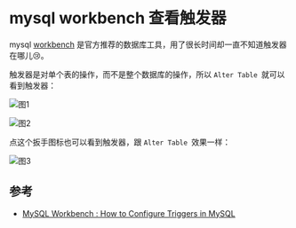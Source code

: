 # mysql workbench 查看触发器


<!-- author： xiaobinqt -->
<!-- email： xiaobinqt@163.com -->
<!-- https://xiaobinqt.github.io -->
<!-- https://www.xiaobinqt.cn -->


mysql [workbench](https://dev.mysql.com/downloads/workbench/) 是官方推荐的数据库工具，用了很长时间却一直不知道触发器在哪儿:cry:。

触发器是对单个表的操作，而不是整个数据库的操作，所以 `Alter Table `就可以看到触发器：

![图1](https://cdn.xiaobinqt.cn/xiaobinqt.io/20220420/795d688e27b34d9d8f7b512a99721148.png?imageView2/0/q/75|watermark/2/text/eGlhb2JpbnF0/font/dmlqYXlh/fontsize/1000/fill/IzVDNUI1Qg==/dissolve/52/gravity/SouthEast/dx/15/dy/15 '图1')

![图2](https://cdn.xiaobinqt.cn/xiaobinqt.io/20220420/f3c5261baeba4b99abf32e5ad9411cc3.png?imageView2/0/q/75|watermark/2/text/eGlhb2JpbnF0/font/dmlqYXlh/fontsize/1000/fill/IzVDNUI1Qg==/dissolve/52/gravity/SouthEast/dx/15/dy/15 '图2')

点这个扳手图标也可以看到触发器，跟 `Alter Table `效果一样：

![图3](https://cdn.xiaobinqt.cn/xiaobinqt.io/20220420/ac8c3ed5178346a59c61a187b398ef0b.png?imageView2/0/q/75|watermark/2/text/eGlhb2JpbnF0/font/dmlqYXlh/fontsize/1000/fill/IzVDNUI1Qg==/dissolve/52/gravity/SouthEast/dx/15/dy/15 '图3')

## 参考

+ [MySQL Workbench : How to Configure Triggers in MySQL](https://www.youtube.com/watch?v=X8o0gETy-OQ)

